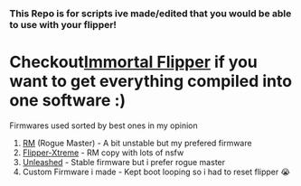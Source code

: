 ### This Repo is for scripts ive made/edited that you would be able to use with your flipper!

# Checkout[Immortal Flipper](https://github.com/Cwackz/Immortal-Flipper) if you want to get everything compiled into one software :) 

Firmwares used sorted by best ones in my opinion
1. [RM](https://github.com/RogueMaster/flipperzero-firmware-wPlugins) (Rogue Master) - A bit unstable but my prefered firmware 
2. [Flipper-Xtreme](https://github.com/ClaraCrazy/Flipper-Xtreme) - RM copy with lots of nsfw
3. [Unleashed](https://github.com/DarkFlippers/unleashed-firmware) - Stable firmware but i prefer rogue master
4. Custom Firmware i made - Kept boot looping so i had to reset flipper 😭
